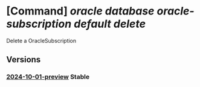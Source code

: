# [Command] _oracle database oracle-subscription default delete_

Delete a OracleSubscription

## Versions

### [2024-10-01-preview](/Resources/mgmt-plane/L3N1YnNjcmlwdGlvbnMve30vcHJvdmlkZXJzL29yYWNsZS5kYXRhYmFzZS9vcmFjbGVzdWJzY3JpcHRpb25zL2RlZmF1bHQ=/2024-10-01-preview.xml) **Stable**

<!-- mgmt-plane /subscriptions/{}/providers/oracle.database/oraclesubscriptions/default 2024-10-01-preview -->
